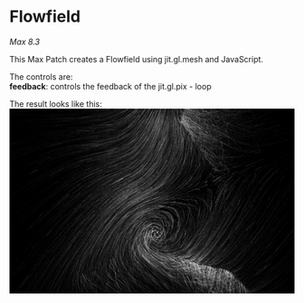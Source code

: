 # Flowfield

*Max 8.3*

This Max Patch creates a Flowfield using jit.gl.mesh and JavaScript. 

The controls are:<br/>
**feedback**: controls the feedback of the jit.gl.pix - loop<br/>



The result looks like this:<br/>
![Resulting image](/picture/Flowfield.png)

